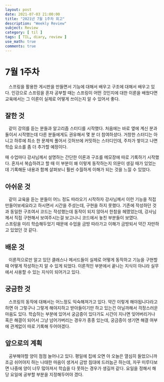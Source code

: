 ```yaml
---
layout: post
date: 2021-07-03 21:00:00
title: "2021년 7월 1주차 회고"
description: "Weekly Review"
subject: Review
category: [ til ]
tags: [ TIL, diary, review ]
use_math: true
comments: true
---
```


# 7월 1주차

&nbsp;&nbsp;&nbsp;스프링을 활용한 게시판을 만들면서 기능에 대해서 배우고 구조에 대해서 배우고 있다. 인강으로 스프링을 혼자 공부할 때는 스프링이 어떤 것인지에 대한 이론을 배웠다면 교육에서는 그 이론이 실제로 어떻게 쓰이는지 알 수 있어서 좋다.

## 잘한 것

&nbsp;&nbsp;&nbsp;같이 강의를 듣는 분들과 알고리즘 스터디를 시작했다. 처음에는 바로 옆에 계신 분과 둘이서 시작했는데 다른 분들에게도 권유해서 몇 분 더 참여하셨다. 거창한 스터디는 아니고 하루에 최소 한 문제씩 풀어서 깃허브에 커밋하는 스터디인데, 주차가 쌓이고 나면 학습 요소를 좀 더 추가할 예정이다.

매 수업마다 강사님께서 설명하는 간단한 이론과 구조를 메모장에 따로 기록하기 시작했다. 혼자서 복습하려고 할 때 이 부분이 왜 이렇게 동작하는지 의문이 생길 때가 있었는데 기록해둔 내용과 함께 살펴보니 훨씬 수월하게 이해가 되는 것을 느낄 수 있었다.

## 아쉬운 것

&nbsp;&nbsp;&nbsp;같이 교육을 듣는 분들이 어느 정도 따라오기 시작하자 강사님께서 이런 기능을 직접 만들어보세요라고 하시면서 시간을 주셨는데, 구현을 하지 못했다. 기존에 작성하던 것과 동일한 구조여서 코드는 작성했는데 동작이 되지 않아서 한참을 헤맸었는데, 강사님께서 직접 구현해서 보여주시는걸 보고나니 코드에서 놓친 부분들이 보였다.  
스프링을 미리 학습해두었기 때문에 수업을 금방 따라가고 이해가 금방되서 약간 자만하고 있었던 것 같다.

## 배운 것

&nbsp;&nbsp;&nbsp;이론적으로만 알고 있던 클래스나 메서드들이 실제로 어떻게 동작하고 기능을 구현할 때 어떻게 작성하는지 알 수 있게 되었다. 이론적인 부분에서 끝나는 지식이 아니라 실무에서 사용할 수 있는 지식이 되어가고 있다.

## 궁금한 것

&nbsp;&nbsp;&nbsp;스프링의 동작에 대해서는 어느정도 익숙해져가고 있다. 약간 이렇게 해야됩니다라고 하면 아 그렇구나 그렇게 해야지하고 받아들이기만 하고 있는건 아닐까해서 걱정스러운 마음도 있다. 학습하는 부분에 있어서 궁금증이 있다가도 시간이 지나면 잊어버리거나 혹은 해결이 되어서 그냥 넘어가버리는 경우가 종종 있는데, 궁금증이 생기면 해결 여부에 관계없이 따로 기록해 두어야겠다.

## 앞으로의 계획

&nbsp;&nbsp;&nbsp;공부해야할 양이 점점 늘어나고 있다. 평일에 집에 오면 아 오늘은 열심히 들었으니까 조금 쉬어야지 하는 나태한 마음이 생겨서 금방 침대에 드러눕곤 하는데, 자꾸 미루다보면 나중에 양이 너무 많아져서 학습을 다 못하는 경우가 생길꺼 같다. 요일을 정해서 해당 요일에 공부할 부분을 지정해두어야 겠다.